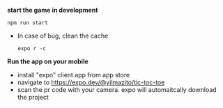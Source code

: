 **start the game in development**

`npm run start`

-   In case of bug, clean the cache

    `expo r -c`

**Run the app on your mobile**

-   install "expo" client app from app store
-   navigate to https://expo.dev/@yilmazito/tic-toc-toe
-   scan the pr code with your camera. expo will automaitcally download the project
